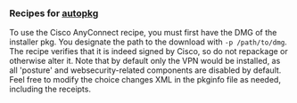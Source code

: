 ### Recipes for [autopkg](https://autopkg.github.io/autopkg/)

To use the Cisco AnyConnect recipe, you must first have the DMG of the installer pkg. You designate the path to the download with `-p /path/to/dmg`. The recipe verifies that it is indeed signed by Cisco, so do not repackage or otherwise alter it. Note that by default only the VPN would be installed, as all 'posture' and websecurity-related components are disabled by default. Feel free to modify the choice changes XML in the pkginfo file as needed, including the receipts.